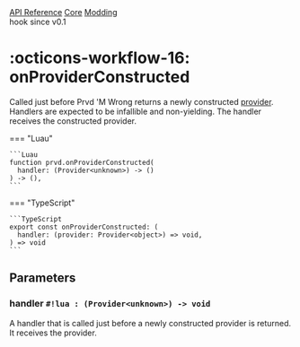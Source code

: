 <div class="pmwdoc-reference-breadcrumbs">
<a href="../../../">API Reference</a>
<a href="../../">Core</a>
<a href="../">Modding</a>
</div>

<div class="pmwdoc-reference-tags">
<span class="pmwdoc-reference-highlight">hook</span>
<span class="pmwdoc-reference-since">since v0.1</span>
</div>

# :octicons-workflow-16: onProviderConstructed

Called just before Prvd 'M Wrong returns a newly constructed
[provider](../types/provider.md). Handlers are expected to be infallible and
non-yielding. The handler receives the constructed provider.

=== "Luau"

    ```Luau
    function prvd.onProviderConstructed(
      handler: (Provider<unknown>) -> ()
    ) -> (),
    ```

=== "TypeScript"

    ```TypeScript
    export const onProviderConstructed: (
      handler: (provider: Provider<object>) => void,
    ) => void
    ```

## Parameters

### handler `#!lua : (Provider<unknown>) -> void`

A handler that is called just before a newly constructed provider is returned.
It receives the provider.
